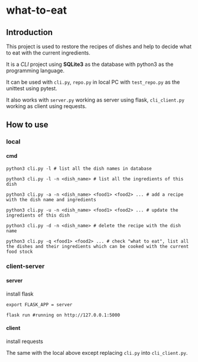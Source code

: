 # what-to-eat

## Introduction

This project is used to restore the recipes of dishes and help to decide what to eat with the current ingredients.

It is a *CLI* project using **SQLite3** as the database with python3 as the programming language.

It can be used with `cli.py`, `repo.py` in local PC with `test_repo.py` as the unittest using pytest.

It also works with `server.py` working as server using flask, `cli_client.py` working as client using requests.

## How to use

### local


#### cmd

```
python3 cli.py -l # list all the dish names in database

python3 cli.py -l -n <dish_name> # list all the ingredients of this dish

python3 cli.py -a -n <dish_name> <food1> <food2> ... # add a recipe with the dish name and ingredients

python3 cli.py -u -n <dish_name> <food1> <food2> ... # update the ingredients of this dish

python3 cli.py -d -n <dish_name> # delete the recipe with the dish name

python3 cli.py -q <food1> <food2> ... # check "what to eat", list all the dishes and their ingredients which can be cooked with the current food stock
```

### client-server

#### server

install flask

```
export FLASK_APP = server

flask run #running on http://127.0.0.1:5000
```

#### client

install requests

The same with the local above except replacing `cli.py` into `cli_client.py`.
